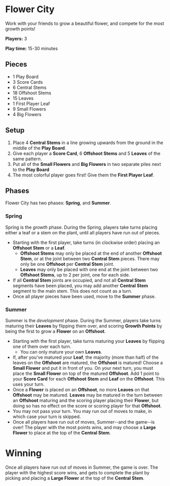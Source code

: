 # Flower City

Work with your friends to grow a beautiful flower, and compete for the most growth points!

**Players:** 3

**Play time:** 15-30 minutes

## Pieces

* 1 Play Board
* 3 Score Cards
* 6 Central Stems
* 18 Offshoot Stems
* 15 Leaves
* 1 First Player Leaf
* 9 Small Flowers
* 4 Big Flowers

## Setup

1. Place 4 **Central Stems** in a line growing upwards from the ground in the middle of the **Play Board**.
2. Give each player a **Score Card**, 6 **Offshoot Stems** and 5 **Leaves** of the same pattern.
3. Put all of the **Small Flowers** and **Big Flowers** in two separate piles next to the **Play Board**
3. The most colorful player goes first! Give them the **First Player Leaf**.

## Phases

Flower City has two phases: **Spring**, and **Summer**.

### Spring
Spring is the _growth_ phase. During the Spring, players take turns placing either a leaf or a stem on the plant, until all players have run out of pieces.

* Starting with the first player, take turns (in clockwise order) placing an **Offshoot Stem** or a **Leaf**.
	* **Offshoot Stems** may only be placed at the end of another **Offshoot Stem**, or at the joint between two **Central Stem** pieces. There may only be one **Offshoot** per **Central Stem** joint. 
	* **Leaves** may only be placed with one end at the joint between two **Offshoot Stems**, up to 2 per joint, one for each side.
* If all **Central Stem** joints are occupied, and not all **Central Stem** segments have been placed, you may add another **Central Stem** segment to the main stem. This does not count as a turn.
* Once all player pieces have been used, move to the **Summer** phase.


### Summer
Summer is the _development_ phase. During the Summer, players take turns maturing their **Leaves** by flipping them over, and scoring **Growth Points** by being the first to grow a **Flower** on an **Offshoot**.

* Starting with the first player, take turns maturing your **Leaves** by flipping one of them over each turn.
	* You can only mature your own **Leaves**.
* If, after you've matured your **Leaf**, the majority (more than half) of the leaves on the **Offshoot** are matured, the **Offshoot** is matured! Choose a **Small Flower** and put it in front of you. On your next turn, you must place the **Small Flower** on top of the matured **Offshoot**. Add 1 point to your **Score Card** for each **Offshoot Stem** and **Leaf** on the **Offshoot**. This uses your turn.
* Once a **Flower** is placed on an **Offshoot**, no more **Leaves** on that **Offshoot** may be matured. **Leaves** may be matured in the turn between an **Offshoot** maturing and the scoring player placing their **Flower**, but doing so has no effect on the score or scoring player for that **Offshoot**.
* You may not pass your turn. You may run out of moves to make, in which case your turn is skipped.
* Once all players have run out of moves, Summer--and the game--is over! The player with the most points wins, and may choose a **Large Flower** to place at the top of the **Central Stem**.

# Winning

Once all players have run out of moves in Summer, the game is over. The player with the highest score wins, and gets to complete the plant by picking and placing a **Large Flower** at the top of the **Central Stem**.
